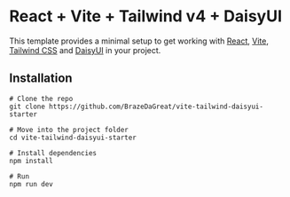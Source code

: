 # React + Vite + Tailwind v4 + DaisyUI

This template provides a minimal setup to get working with [React](https://react.dev), [Vite](https://vitejs.dev), [Tailwind CSS](https://tailwindcss.com) and [DaisyUI](https://daisyui.com) in your project.

## Installation

```
# Clone the repo
git clone https://github.com/BrazeDaGreat/vite-tailwind-daisyui-starter

# Move into the project folder
cd vite-tailwind-daisyui-starter

# Install dependencies
npm install

# Run
npm run dev
```